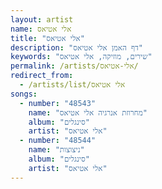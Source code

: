 ```yaml
---
layout: artist
name: אלי אטיאס
title: "אלי אטיאס"
description: "דף האמן אלי אטיאס"
keywords: "שירים, מוזיקה, אלי אטיאס"
permalink: /artists/אלי-אטיאס/
redirect_from:
  - /artists/list/אלי אטיאס
songs:
  - number: "48543"
    name: "מחרוזת אנרגיה אלי אטיאס"
    album: "סינגלים"
    artist: "אלי אטיאס"
  - number: "48544"
    name: "ניצוצות"
    album: "סינגלים"
    artist: "אלי אטיאס"
---
```

